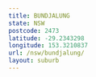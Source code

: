 ```yaml
---
title: BUNDJALUNG
state: NSW
postcode: 2473
latitude: -29.2343298
longitude: 153.3210837
url: /nsw/bundjalung/
layout: suburb
---
```

